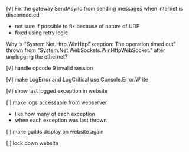 [√] Fix the gateway SendAsync from sending messages when internet is disconnected
  - not sure if possible to fix because of nature of UDP
  - fixed using retry logic

Why is "System.Net.Http.WinHttpException: The operation timed out" thrown from "System.Net.WebSockets.WinHttpWebSocket.<ReceiveAsync>" after unplugging the ethernet?

[√] handle opcode 9 invalid session

[√] make LogError and LogCritical use Console.Error.Write

[√] show last logged exception in website

[ ] make logs accessable from webserver
  - like how many of each exception
  - when each exception was last thrown

[ ] make guilds display on website again

[ ] lock down website